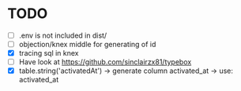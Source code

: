 # TODO

* [ ] .env is not included in dist/
* [ ] objection/knex middle for generating of id
* [X] tracing sql in knex
* [ ] Have look at https://github.com/sinclairzx81/typebox
* [X] table.string('activatedAt') -> generate column activated_at -> use: activated_at